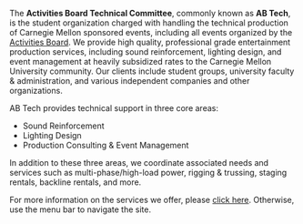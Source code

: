 The **Activities Board Technical Committee**, commonly known as <strong>AB&nbsp;Tech</strong>,
is the student organization charged with handling the technical production of Carnegie Mellon sponsored
events, including all events organized by the <a href="http://activitiesboard.org" target="_blank">Activities
  Board</a>. We provide high quality, professional grade entertainment production services, including sound
reinforcement, lighting design, and event management at heavily subsidized rates to the Carnegie Mellon
University community. Our clients include student groups, university faculty & administration, and
various independent companies and other organizations.

AB Tech provides technical support in three core areas:

* Sound Reinforcement
* Lighting Design
* Production Consulting & Event Management
 
In addition to these three areas, we coordinate associated needs and services such as multi-phase/high-load
power, rigging & trussing, staging rentals, backline rentals, and more.

For more information on the services we offer, please [click here](/services). 
Otherwise, use the menu bar to navigate the site.